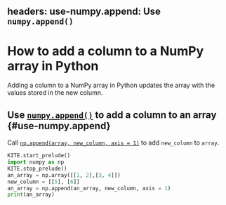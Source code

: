 headers:
    use-numpy.append: Use `numpy.append()`
---
# How to add a column to a NumPy array in Python
Adding a column to a NumPy array in Python updates the array with the values stored in the new column.

## Use [`numpy.append()`](kite-sym:numpy.append) to add a column to an array {#use-numpy.append}

Call [`np.append(array, new_column, axis = 1)`](kite-sym:numpy.append) to add `new_column` to `array`.
```python
KITE.start_prelude()
import numpy as np
KITE.stop_prelude()
an_array = np.array([[1, 2],[3, 4]])
new_column = [[5], [6]]
an_array = np.append(an_array, new_column, axis = 1)
print(an_array)
```
